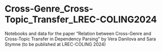 # Cross-Genre_Cross-Topic_Transfer_LREC-COLING2024
Notebooks and data for the paper "Relation between Cross-Genre and Cross-Topic Transfer in Dependency Parsing" by Vera Danilova and Sara Stymne (to be published at LREC-COLING 2024)
